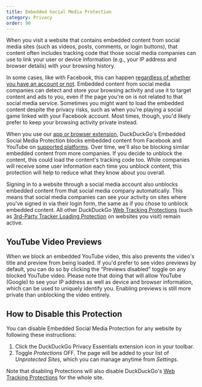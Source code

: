 ```yaml
---
title: Embedded Social Media Protection
category: Privacy
order: 90
---
```


When you visit a website that contains embedded content from social media sites (such as videos, posts, comments, or login buttons), that content often includes tracking code that those social media companies can use to link your user or device information (e.g., your IP address and browser details) with your browsing history.

In some cases, like with Facebook, this can happen [regardless of whether you have an account or not](https://www.makeuseof.com/tag/facebook-shadow-profiles/). Embedded content from social media companies can detect and store your browsing activity and use it to target content and ads to you, even if the page you're on is not related to that social media service. Sometimes you might want to load the embedded content despite the privacy risks, such as when you're playing a social game linked with your Facebook account. Most times, though, you'd likely prefer to keep your browsing activity private instead.

When you use our [app or browser extension](https://duckduckgo.com/app), DuckDuckGo's Embedded Social Media Protection blocks embedded content from Facebook and YouTube on [supported platforms](https://help.duckduckgo.com/duckduckgo-help-pages/privacy/web-tracking-protections/#embedded-social-content-tracking-protection). Over time, we'll also be blocking similar embedded content from more companies. If you decide to unblock the content, this could load the content's tracking code too. While companies will receive some user information each time you unblock content, this protection will help to reduce what they know about you overall.

Signing in to a website through a social media account also unblocks embedded content from that social media company automatically. This means that social media companies can see your activity on sites where you've signed in via their login form, the same as if you chose to unblock embedded content. All other DuckDuckGo [Web Tracking Protections](https://help.duckduckgo.com/duckduckgo-help-pages/privacy/web-tracking-protections/) (such as [3rd-Party Tracker Loading Protection](https://help.duckduckgo.com/duckduckgo-help-pages/privacy/web-tracking-protections/#3rd-party-tracker-loading-protection) on websites you visit) remain active.

## YouTube Video Previews

When we block an embedded YouTube video, this also prevents the video's title and preview from being loaded. If you'd prefer to see video previews by default, you can do so by clicking the “Previews disabled” toggle on any blocked YouTube video. Please note that doing that will allow YouTube (Google) to see your IP address as well as device and browser information, which can be used to uniquely identify you. Enabling previews is still more private than unblocking the video entirely.

## How to Disable this Protection

You can disable Embedded Social Media Protection for any website by following these instructions:

1. Click the DuckDuckGo Privacy Essentials extension icon in your toolbar.
2. Toggle _Protections_ OFF. The page will be added to your list of _Unprotected Sites_, which you can manage anytime from _Settings_.

Note that disabling Protections will also disable DuckDuckGo's [Web Tracking Protections](https://help.duckduckgo.com/duckduckgo-help-pages/privacy/web-tracking-protections/) for the whole site.
